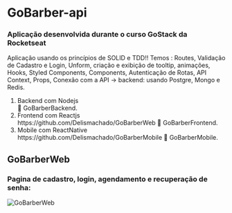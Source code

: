 # GoBarber-api
### Aplicação desenvolvida durante o curso GoStack da Rocketseat

<p> Aplicação usando os princípios de SOLID e TDD!!
Temos : Routes, Validação de Cadastro e Login, Unform, criação e exibição de tooltip, animações, Hooks,
Styled Components, Components, Autenticação de Rotas, API Context, Props, Conexão com a API -> backend: usando Postgre, Mongo e Redis.<p>




<ol>
<li>Backend com Nodejs</li>🌱 GoBarberBackend.
<li>Frontend com Reactjs</li>https://github.com/Delismachado/GoBarberWeb 🌱 GoBarberFrontend.
<li>Mobile com ReactNative</li>https://github.com/Delismachado/GoBarberMobile 🌱 GoBarberMobile.
</ol>


## GoBarberWeb
### Pagina de cadastro, login, agendamento e recuperação de senha:

![GoBarberWeb](https://github.com/Delismachado/GoBarberWeb/blob/master/src/Gobarber.gif)
